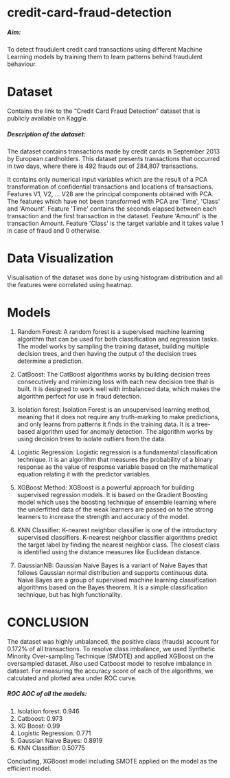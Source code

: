 # credit-card-fraud-detection
##### Aim: 
To detect fraudulent credit card transactions using different Machine Learning models by training them to learn patterns behind fraudulent behaviour.

# Dataset
Contains the link to the “Credit Card Fraud Detection” dataset that is publicly available on Kaggle.
##### Description of the dataset:
The dataset contains transactions made by credit cards in September 2013 by European cardholders.
This dataset presents transactions that occurred in two days, where there is 492 frauds out of 284,807 transactions.  

It contains only numerical input variables which are the result of a PCA transformation of confidential transactions and locations of transactions. 
Features V1, V2, … V28 are the principal components obtained with PCA.
The features which have not been transformed with PCA are 'Time', 'Class' and 'Amount'. 
Feature 'Time' contains the seconds elapsed between each transaction and the first transaction in the dataset. 
Feature 'Amount' is the transaction Amount. 
Feature 'Class' is the target variable and it takes value 1 in case of fraud and 0 otherwise.

# Data Visualization
Visualisation of the dataset was done by using histogram distribution and all the features were correlated using heatmap.

# Models
1. Random Forest:
   A random forest is a supervised machine learning algorithm that can be used for both classification and regression tasks. The model works by sampling the training dataset, building multiple decision trees, and then having the output of the decision trees determine a prediction.

2. CatBoost:
   The CatBoost algorithms works by building decision trees consecutively and minimizing loss with each new decision tree that is built. It is designed to work well with imbalanced data, which makes the algorithm perfect for use in fraud detection.

3. Isolation forest:
   Isolation Forest is an unsupervised learning method, meaning that it does not require any truth-marking to make predictions, and only learns from patterns it finds in the training data. It is a tree-based algorithm used for anomaly detection. The algorithm works by using decision trees to isolate outliers from the data.

4. Logistic Regression:
   Logistic regression is a fundamental classification technique. It is an algorithm that measures the probability of a binary response as the value of response variable based on the mathematical equation relating it with the predictor variables.
   
5. XGBoost Method:
   XGBoost is a powerful approach for building supervised regression models. It is based on the Gradient Boosting model which uses the boosting technique of ensemble learning where the underfitted data of the weak learners are passed on to the strong learners to increase the strength and accuracy of the model.

6. KNN Classifier:
   K-nearest neighbor classifier is one of the introductory supervised classifiers. K-nearest neighbor classifier algorithms predict the target label by finding the nearest neighbor class. The closest class is identified using the distance measures like Euclidean distance.
   
7. GaussianNB:
   Gaussian Naive Bayes is a variant of Naive Bayes that follows Gaussian normal distribution and supports continuous data. Naive Bayes are a group of supervised machine learning classification algorithms based on the Bayes theorem. It is a simple classification technique, but has high functionality.
  
# CONCLUSION  
The dataset was highly unbalanced, the positive class (frauds) account for 0.172% of all transactions. To resolve class imbalance, we used Synthetic Minority Over-sampling Technique (SMOTE) and applied XGBoost on the oversampled dataset. Also used Catboost model to resolve imbalance in dataset.
For measuring the accuracy score of each of the algorithms, we calculated and plotted area under ROC curve. 
##### ROC AOC of all the models:
1. Isolation forest: 0.946
2. Catboost: 0.973
3. XG Boost: 0.99
4. Logistic Regression: 0.771
5. Gaussian Naive Bayes: 0.8919
6. KNN Classifier: 0.50775

Concluding, XGBoost model including SMOTE applied on the model as the efficient model.




